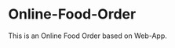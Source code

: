 # Online-Food-Order

This is an Online Food Order based on Web-App.






























































































































































































